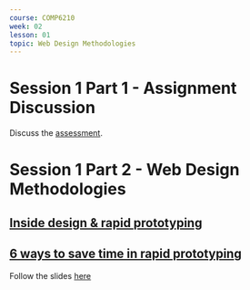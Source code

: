 ```yaml
---
course: COMP6210
week: 02
lesson: 01
topic: Web Design Methodologies
---
```


# Session 1 Part 1 - Assignment Discussion

Discuss the [assessment](./assessment-outline.pdf).

# Session 1 Part 2 - Web Design Methodologies

## [Inside design & rapid prototyping](https://www.invisionapp.com/inside-design/rapid-prototyping/)

## [6 ways to save time in rapid prototyping](https://www.invisionapp.com/inside-design/6-ways-to-save-time-in-rapid-prototyping/)

Follow the slides [here](https://docs.google.com/presentation/d/e/2PACX-1vSqaSSyiFxn3KHSJ0FTnUtMstxo6WRKJ87bq5GbSw06jyxv3yual8mvaIaBC4FkRNxP0K_PzLUk0QbP/embed?start=false&amp;loop=false)